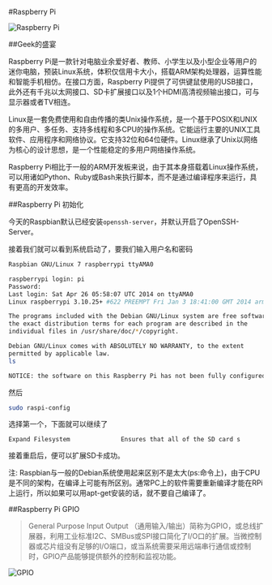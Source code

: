 #Raspberry Pi

![Raspberry Pi](./images/rpi.jpg)

##Geek的盛宴

Raspberry Pi是一款针对电脑业余爱好者、教师、小学生以及小型企业等用户的迷你电脑，预装Linux系统，体积仅信用卡大小，搭载ARM架构处理器，运算性能和智能手机相仿。在接口方面，Raspberry Pi提供了可供键鼠使用的USB接口，此外还有千兆以太网接口、SD卡扩展接口以及1个HDMI高清视频输出接口，可与显示器或者TV相连。

Linux是一套免费使用和自由传播的类Unix操作系统，是一个基于POSIX和UNIX的多用户、多任务、支持多线程和多CPU的操作系统。它能运行主要的UNIX工具软件、应用程序和网络协议。它支持32位和64位硬件。Linux继承了Unix以网络为核心的设计思想，是一个性能稳定的多用户网络操作系统。

Raspberry Pi相比于一般的ARM开发板来说，由于其本身搭载着Linux操作系统，可以用诸如Python、Ruby或Bash来执行脚本，而不是通过编译程序来运行，具有更高的开发效率。

##Raspberry Pi 初始化

今天的Raspbian默认已经安装``openssh-server``，并默认开启了OpenSSH-Server。

接着我们就可以看到系统启动了，要我们输入用户名和密码

```bash
Raspbian GNU/Linux 7 raspberrypi ttyAMA0

raspberrypi login: pi
Password:
Last login: Sat Apr 26 05:58:07 UTC 2014 on ttyAMA0
Linux raspberrypi 3.10.25+ #622 PREEMPT Fri Jan 3 18:41:00 GMT 2014 armv6l

The programs included with the Debian GNU/Linux system are free software;
the exact distribution terms for each program are described in the
individual files in /usr/share/doc/*/copyright.

Debian GNU/Linux comes with ABSOLUTELY NO WARRANTY, to the extent
permitted by applicable law.
ls

NOTICE: the software on this Raspberry Pi has not been fully configured. Please run 'sudo raspi-config'
```

然后

```bash
sudo raspi-config
```

选择第一个，下面就可以继续了
 
 ```
Expand Filesystem              Ensures that all of the SD card s
```

接着重启后，便可以扩展SD卡成功。

注: Raspbian与一般的Debian系统使用起来区别不是太大(ps:命令上)，由于CPU是不同的架构，在编译上可能有所区别。通常PC上的软件需要重新编译才能在RPi上运行，所以如果可以用apt-get安装的话，就不要自己编译了。

##Raspberry Pi GPIO

> General Purpose Input Output （通用输入/输出）简称为GPIO，或总线扩展器，利用工业标准I2C、SMBus或SPI接口简化了I/O口的扩展。当微控制器或芯片组没有足够的I/O端口，或当系统需要采用远端串行通信或控制时，GPIO产品能够提供额外的控制和监视功能。

![GPIO](./images/gpio.png)
